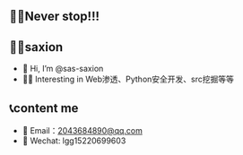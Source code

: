 ## 🐱‍🏍Never stop!!!
## 🦸‍♂️saxion
- 👋 Hi, I’m @sas-saxion
- 🐱‍👓 Interesting in  Web渗透、Python安全开发、src挖掘等等
## 📞content me
- 📧 Email：2043684890@qq.com
- 👴 Wechat: lgg15220699603
